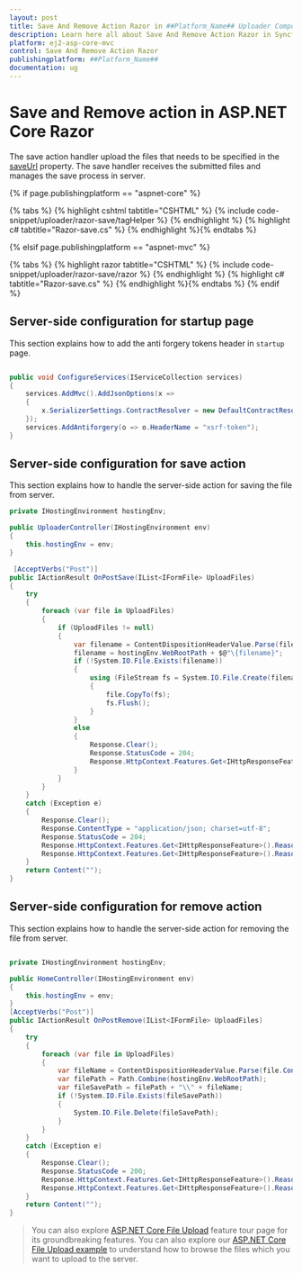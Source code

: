 ```yaml
---
layout: post
title: Save And Remove Action Razor in ##Platform_Name## Uploader Component
description: Learn here all about Save And Remove Action Razor in Syncfusion ##Platform_Name## Uploader component and more.
platform: ej2-asp-core-mvc
control: Save And Remove Action Razor
publishingplatform: ##Platform_Name##
documentation: ug
---
```



# Save and Remove action in ASP.NET Core Razor

The save action handler upload the files that needs to be specified in the [saveUrl](https://help.syncfusion.com/cr/aspnetcore-js2/Syncfusion.EJ2.Inputs.UploaderAsyncSettings.html#Syncfusion_EJ2_Inputs_UploaderAsyncSettings_SaveUrl) property.
The save handler receives the submitted files and manages the save process in server.

{% if page.publishingplatform == "aspnet-core" %}

{% tabs %}
{% highlight cshtml tabtitle="CSHTML" %}
{% include code-snippet/uploader/razor-save/tagHelper %}
{% endhighlight %}
{% highlight c# tabtitle="Razor-save.cs" %}
{% endhighlight %}{% endtabs %}

{% elsif page.publishingplatform == "aspnet-mvc" %}

{% tabs %}
{% highlight razor tabtitle="CSHTML" %}
{% include code-snippet/uploader/razor-save/razor %}
{% endhighlight %}
{% highlight c# tabtitle="Razor-save.cs" %}
{% endhighlight %}{% endtabs %}
{% endif %}



## Server-side configuration for startup page

This section explains how to add the anti forgery tokens header in `startup` page.

```csharp

public void ConfigureServices(IServiceCollection services)  
{  
    services.AddMvc().AddJsonOptions(x =>  
    {  
        x.SerializerSettings.ContractResolver = new DefaultContractResolver();  
    });  
    services.AddAntiforgery(o => o.HeaderName = "xsrf-token");  
}

```

## Server-side configuration for save action

This section explains how to handle the server-side action for saving the file from server.

```csharp
private IHostingEnvironment hostingEnv;

public UploaderController(IHostingEnvironment env)
{
    this.hostingEnv = env;
}

 [AcceptVerbs("Post")]  
public IActionResult OnPostSave(IList<IFormFile> UploadFiles)  
{  
    try  
    {  
        foreach (var file in UploadFiles)  
        {  
            if (UploadFiles != null)  
            {  
                var filename = ContentDispositionHeaderValue.Parse(file.ContentDisposition).FileName.Trim('"');  
                filename = hostingEnv.WebRootPath + $@"\{filename}";  
                if (!System.IO.File.Exists(filename))  
                {  
                    using (FileStream fs = System.IO.File.Create(filename))  
                    {  
                        file.CopyTo(fs);  
                        fs.Flush();  
                    }  
                }  
                else  
                {  
                    Response.Clear();  
                    Response.StatusCode = 204;  
                    Response.HttpContext.Features.Get<IHttpResponseFeature>().ReasonPhrase = "File already exists.";  
                }  
            }  
        }  
    }  
    catch (Exception e)  
    {  
        Response.Clear();  
        Response.ContentType = "application/json; charset=utf-8";  
        Response.StatusCode = 204;  
        Response.HttpContext.Features.Get<IHttpResponseFeature>().ReasonPhrase = "No Content";  
        Response.HttpContext.Features.Get<IHttpResponseFeature>().ReasonPhrase = e.Message;  
    }  
    return Content("");  
}

```

## Server-side configuration for remove action

This section explains how to handle the server-side action for removing the file from server.

```csharp

private IHostingEnvironment hostingEnv;

public HomeController(IHostingEnvironment env)
{
    this.hostingEnv = env;
}
[AcceptVerbs("Post")]  
public IActionResult OnPostRemove(IList<IFormFile> UploadFiles)  
{  
    try  
    {  
        foreach (var file in UploadFiles)  
        {  
            var fileName = ContentDispositionHeaderValue.Parse(file.ContentDisposition).FileName.Trim('"');  
            var filePath = Path.Combine(hostingEnv.WebRootPath);  
            var fileSavePath = filePath + "\\" + fileName;  
            if (!System.IO.File.Exists(fileSavePath))  
            {  
                System.IO.File.Delete(fileSavePath);  
            }  
        }  
    }  
    catch (Exception e)  
    {  
        Response.Clear();  
        Response.StatusCode = 200;  
        Response.HttpContext.Features.Get<IHttpResponseFeature>().ReasonPhrase = "File removed successfully";  
        Response.HttpContext.Features.Get<IHttpResponseFeature>().ReasonPhrase = e.Message;  
    }  
    return Content("");  
}  

```

> You can also explore [ASP.NET Core File Upload](https://www.syncfusion.com/aspnet-core-ui-controls/file-upload) feature tour page for its groundbreaking features. You can also explore our [ASP.NET Core File Upload example](https://ej2.syncfusion.com/aspnetcore/Uploader/DefaultFunctionalities#/material) to understand how to browse the files which you want to upload to the server.